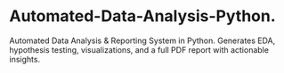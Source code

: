 # Automated-Data-Analysis-Python.
Automated Data Analysis &amp; Reporting System in Python. Generates EDA, hypothesis testing, visualizations, and a full PDF report with actionable insights.
